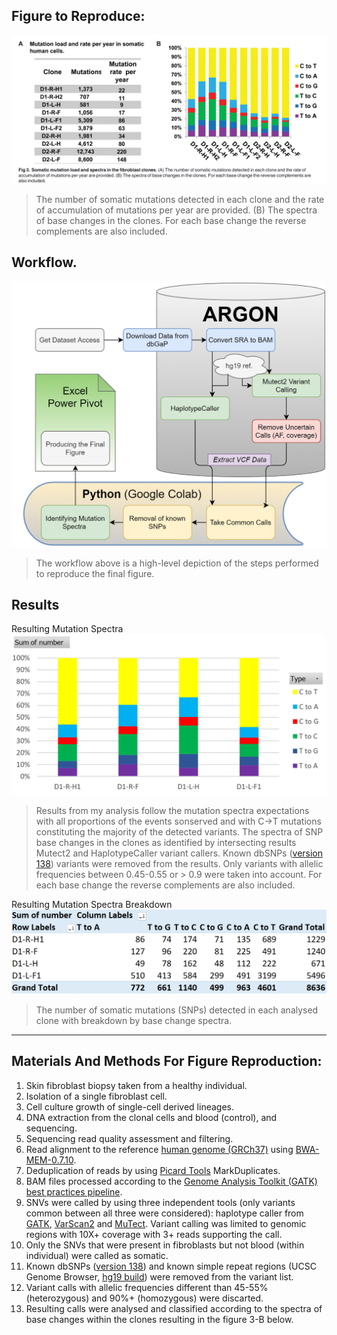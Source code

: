 ## Figure to Reproduce:
![Figure3 B, ref1](https://raw.githubusercontent.com/Intro-Sci-Comp-UIowa/biol-4386-course-project-tvarovski/main/references/figureToReproduce.PNG)

>The number of somatic mutations detected in each clone and the rate of accumulation of mutations per year are provided. (B) The spectra of base changes in the clones. For each base change the reverse complements are also included.

## Workflow.
![Flowchart](https://raw.githubusercontent.com/Intro-Sci-Comp-UIowa/biol-4386-course-project-tvarovski/main/figures/flowchart.png)
>The workflow above is a high-level depiction of the steps performed to reproduce the final figure.

## Results

Resulting Mutation Spectra
![Results](https://raw.githubusercontent.com/Intro-Sci-Comp-UIowa/biol-4386-course-project-tvarovski/main/figures/FinalSpectra.PNG)
>Results from my analysis follow the mutation spectra expectations with all proportions of the events sonserved and with C->T mutations constituting the majority of the detected variants. The spectra of SNP base changes in the clones as identified by  intersecting results Mutect2 and HaplotypeCaller variant callers. Known dbSNPs ([version 138](https://www.ncbi.nlm.nih.gov/projects/SNP/snp_summary.cgi?view+summary=view+summary&build_id=138)) variants were removed from the results. Only variants with allelic frequencies between 0.45-0.55 or > 0.9 were taken into account. For each base change the reverse complements are also included. 

Resulting Mutation Spectra Breakdown
![ResultsTable](https://raw.githubusercontent.com/Intro-Sci-Comp-UIowa/biol-4386-course-project-tvarovski/main/figures/FinalSpectraTable.PNG)
>The number of somatic mutations (SNPs) detected in each analysed clone with breakdown by base change spectra.

---

## Materials And Methods For Figure Reproduction:

1. Skin fibroblast biopsy taken from a healthy individual.
2. Isolation of a single fibroblast cell.
3. Cell culture growth of single-cell derived lineages.
4. DNA extraction from the clonal cells and blood (control), and sequencing.
5. Sequencing read quality assessment and filtering.
6. Read alignment to the reference [human genome (GRCh37)](https://www.ncbi.nlm.nih.gov/assembly/GCF_000001405.13/) using [BWA-MEM-0.7.10](https://sourceforge.net/projects/bio-bwa/files/).
7. Deduplication of reads by using [Picard Tools](https://broadinstitute.github.io/picard/) MarkDuplicates.
8. BAM files processed according to the [Genome Analysis Toolkit (GATK)](https://gatk.broadinstitute.org/hc/en-us) [best practices pipeline](https://gatk.broadinstitute.org/hc/en-us/sections/360007226651-Best-Practices-Workflows).
9. SNVs were called by using three independent tools (only variants common between all three were considered): haplotype caller from [GATK](https://gatk.broadinstitute.org/hc/en-us), [VarScan2](https://github.com/dkoboldt/varscan) and [MuTect](https://github.com/broadinstitute/mutect). Variant calling was limited to genomic regions with 10X+ coverage with 3+ reads supporting the call. 
10. Only the SNVs that were present in fibroblasts but not blood (within individual) were called as somatic.
11. Known dbSNPs ([version 138](https://www.ncbi.nlm.nih.gov/projects/SNP/snp_summary.cgi?view+summary=view+summary&build_id=138)) and known simple repeat regions (UCSC Genome Browser, [hg19 build](https://www.ncbi.nlm.nih.gov/assembly/GCF_000001405.13/)) were removed from the variant list.
12. Variant calls with allelic frequencies different than 45-55% (heterozygous) and 90%+ (homozygous) were discarted.
13. Resulting calls were analysed and classified according to the spectra of base changes within the clones resulting in the figure 3-B below.
